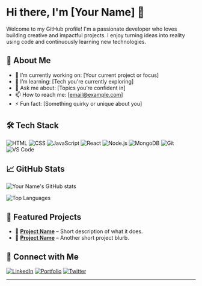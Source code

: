 # Hi there, I'm [Your Name] 👋

Welcome to my GitHub profile! I'm a passionate developer who loves building creative and impactful projects. I enjoy turning ideas into reality using code and continuously learning new technologies.

## 🚀 About Me

- 🔭 I’m currently working on: [Your current project or focus]
- 🌱 I’m learning: [Tech you're currently exploring]
- 💬 Ask me about: [Topics you’re confident in]
- 📫 How to reach me: [email@example.com]
- ⚡ Fun fact: [Something quirky or unique about you]

## 🛠️ Tech Stack

![HTML](https://img.shields.io/badge/-HTML5-E34F26?style=flat&logo=html5&logoColor=white)
![CSS](https://img.shields.io/badge/-CSS3-1572B6?style=flat&logo=css3)
![JavaScript](https://img.shields.io/badge/-JavaScript-F7DF1E?style=flat&logo=javascript&logoColor=black)
![React](https://img.shields.io/badge/-React-61DAFB?style=flat&logo=react)
![Node.js](https://img.shields.io/badge/-Node.js-339933?style=flat&logo=nodedotjs&logoColor=white)
![MongoDB](https://img.shields.io/badge/-MongoDB-47A248?style=flat&logo=mongodb&logoColor=white)
![Git](https://img.shields.io/badge/-Git-F05032?style=flat&logo=git&logoColor=white)
![VS Code](https://img.shields.io/badge/-VS%20Code-007ACC?style=flat&logo=visual-studio-code)

## 📈 GitHub Stats

![Your Name's GitHub stats](https://github-readme-stats.vercel.app/api?username=yourusername&show_icons=true&theme=radical)

![Top Languages](https://github-readme-stats.vercel.app/api/top-langs/?username=yourusername&layout=compact&theme=radical)

## 📂 Featured Projects

- 🎉 [**Project Name**](https://github.com/yourusername/project) – Short description of what it does.
- 🛒 [**Project Name**](https://github.com/yourusername/project) – Another short project blurb.

## 🔗 Connect with Me

[![LinkedIn](https://img.shields.io/badge/-LinkedIn-blue?style=flat&logo=linkedin)](https://linkedin.com/in/yourprofile)
[![Portfolio](https://img.shields.io/badge/-Portfolio-000?style=flat&logo=web)](https://yourportfolio.com)
[![Twitter](https://img.shields.io/badge/-Twitter-1DA1F2?style=flat&logo=twitter&logoColor=white)](https://twitter.com/yourhandle)

---

